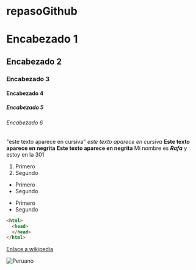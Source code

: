 # repasoGithub
# Encabezado 1
## Encabezado 2
### Encabezado 3
#### Encabezado 4
##### Encabezado 5
###### Encabezado 6
"este texto aparece en cursiva"
_este texto aparece en cursiva_
**Este texto aparece en negrita**
__Este texto aparece en negrita__
Mi nombre es __*Rafa*__ y estoy en la 301

1. Primero
2. Segundo

* Primero
* Segundo

- Primero
- Segundo

```html
<html>
  <head>
  </head>
</html>
```
[Enlace a wikipedia](https://es.wikipedia.org/wiki/Wikipedia:Portada "vas a la wiki")

![Peruano](https://profile-images.xing.com/images/60e9fa0cbc8fc8ddef940b3bb1c3594f-1/juan-vega.256x256.jpg)
